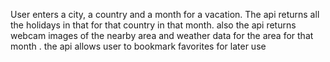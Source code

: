   User enters a city, a country and a month for a vacation.
The api returns all the holidays in that for that country in that month. also the api returns webcam images of the nearby area  and weather data for the area for that month . the api allows user to bookmark favorites for later use